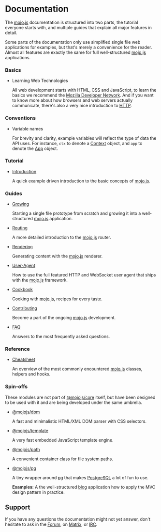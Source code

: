 
# Documentation

The [mojo.js](https://mojojs.org) documentation is structured into two parts, the tutorial everyone starts with, and
multiple guides that explain all major features in detail.

Some parts of the documentation only use simplified single file web applications for examples, but that's merely a
convenience for the reader. Almost all features are exactly the same for full well-structured
[mojo.js](https://mojojs.org) applications.

### Basics

* Learning Web Technologies

  All web development starts with HTML, CSS and JavaScript, to learn the basics we recommend the
  [Mozilla Developer Network](https://developer.mozilla.org/en-US/docs/Web). And if you want to know more about how
  browsers and web servers actually communicate, there's also a very nice introduction to
  [HTTP](https://developer.mozilla.org/en-US/docs/Web/HTTP).

### Conventions

* Variable names

  For brevity and clarity, example variables will reflect the type of data the API uses. For instance, `ctx` to denote
  a [Context](Cheatsheet.md#context) object, and `app` to denote the [App](Cheatsheet.md#app) object.

### Tutorial

* [Introduction](Introduction.md)

  A quick example driven introduction to the basic concepts of [mojo.js](https://mojojs.org).

### Guides

* [Growing](Growing.md)

  Starting a single file prototype from scratch and growing it into a well-structured [mojo.js](https://mojojs.org)
  application.

* [Routing](Routing.md)

  A more detailed introduction to the [mojo.js](https://mojojs.org) router.

* [Rendering](Rendering.md)

  Generating content with the [mojo.js](https://mojojs.org) renderer.

* [User-Agent](User-Agent.md)

  How to use the full featured HTTP and WebSocket user agent that ships with the [mojo.js](https://mojojs.org)
  framework.

* [Cookbook](Cookbook.md)

  Cooking with [mojo.js](https://mojojs.org), recipes for every taste.

* [Contributing](Contributing.md)

  Become a part of the ongoing [mojo.js](https://mojojs.org) development.

* [FAQ](FAQ.md)

  Answers to the most frequently asked questions.

### Reference

* [Cheatsheet](Cheatsheet.md)

  An overview of the most commonly encountered [mojo.js](https://mojojs.org) classes, helpers and hooks.

### Spin-offs

These modules are not part of [@mojojs/core](https://www.npmjs.com/package/@mojojs/core) itself, but have been designed
to be used with it and are being developed under the same umbrella.

* [@mojojs/dom](https://www.npmjs.com/package/@mojojs/dom)

  A fast and minimalistic HTML/XML DOM parser with CSS selectors.

* [@mojojs/template](https://www.npmjs.com/package/@mojojs/template)

  A very fast embedded JavaScript template engine.

* [@mojojs/path](https://www.npmjs.com/package/@mojojs/path)

  A convenient container class for file system paths.

* [@mojojs/pg](https://www.npmjs.com/package/@mojojs/pg)

  A tiny wrapper around [pg](https://www.npmjs.com/package/pg) that makes [PostgreSQL](http://www.postgresql.org/) a
  lot of fun to use.

  **Examples:** A the well-structured [blog](https://github.com/mojolicious/pg.js/tree/main/examples/blog) application
  how to apply the MVC design pattern in practice.

## Support

If you have any questions the documentation might not yet answer, don't hesitate to ask in the
[Forum](https://github.com/mojolicious/mojo.js/discussions), on [Matrix](https://matrix.to/#/#mojo:matrix.org), or
[IRC](https://web.libera.chat/#mojo).

